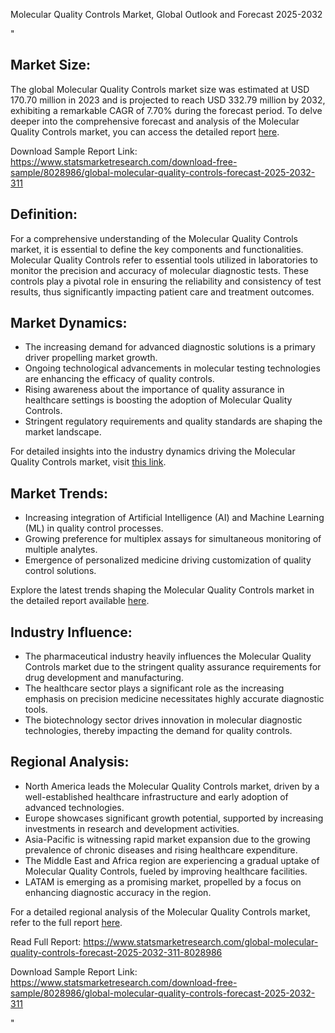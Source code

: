 Molecular Quality Controls Market, Global Outlook and Forecast 2025-2032

"<h2>Market Size:</h2>
<p>The global Molecular Quality Controls market size was estimated at USD 170.70 million in 2023 and is projected to reach USD 332.79 million by 2032, exhibiting a remarkable CAGR of 7.70% during the forecast period. To delve deeper into the comprehensive forecast and analysis of the Molecular Quality Controls market, you can access the detailed report <a href='https://www.statsmarketresearch.com/global-molecular-quality-controls-forecast-2025-2032-311-8028986'>here</a>.</p>
<p>Download Sample Report Link: <a href='https://www.statsmarketresearch.com/download-free-sample/8028986/global-molecular-quality-controls-forecast-2025-2032-311'>https://www.statsmarketresearch.com/download-free-sample/8028986/global-molecular-quality-controls-forecast-2025-2032-311</a></p>

<h2>Definition:</h2>
<p>For a comprehensive understanding of the Molecular Quality Controls market, it is essential to define the key components and functionalities. Molecular Quality Controls refer to essential tools utilized in laboratories to monitor the precision and accuracy of molecular diagnostic tests. These controls play a pivotal role in ensuring the reliability and consistency of test results, thus significantly impacting patient care and treatment outcomes.</p>

<h2>Market Dynamics:</h2>
<ul>
  <li>The increasing demand for advanced diagnostic solutions is a primary driver propelling market growth.</li>
  <li>Ongoing technological advancements in molecular testing technologies are enhancing the efficacy of quality controls.</li>
  <li>Rising awareness about the importance of quality assurance in healthcare settings is boosting the adoption of Molecular Quality Controls.</li>
  <li>Stringent regulatory requirements and quality standards are shaping the market landscape.</li>
</ul>
<p>For detailed insights into the industry dynamics driving the Molecular Quality Controls market, visit <a href='https://www.statsmarketresearch.com/global-molecular-quality-controls-forecast-2025-2032-311-8028986'>this link</a>.</p>

<h2>Market Trends:</h2>
<ul>
  <li>Increasing integration of Artificial Intelligence (AI) and Machine Learning (ML) in quality control processes.</li>
  <li>Growing preference for multiplex assays for simultaneous monitoring of multiple analytes.</li>
  <li>Emergence of personalized medicine driving customization of quality control solutions.</li>
</ul>
<p>Explore the latest trends shaping the Molecular Quality Controls market in the detailed report available <a href='https://www.statsmarketresearch.com/global-molecular-quality-controls-forecast-2025-2032-311-8028986'>here</a>.</p>

<h2>Industry Influence:</h2>
<ul>
  <li>The pharmaceutical industry heavily influences the Molecular Quality Controls market due to the stringent quality assurance requirements for drug development and manufacturing.</li>
  <li>The healthcare sector plays a significant role as the increasing emphasis on precision medicine necessitates highly accurate diagnostic tools.</li>
  <li>The biotechnology sector drives innovation in molecular diagnostic technologies, thereby impacting the demand for quality controls.</li>
</ul>

<h2>Regional Analysis:</h2>
<ul>
  <li>North America leads the Molecular Quality Controls market, driven by a well-established healthcare infrastructure and early adoption of advanced technologies.</li>
  <li>Europe showcases significant growth potential, supported by increasing investments in research and development activities.</li>
  <li>Asia-Pacific is witnessing rapid market expansion due to the growing prevalence of chronic diseases and rising healthcare expenditure.</li>
  <li>The Middle East and Africa region are experiencing a gradual uptake of Molecular Quality Controls, fueled by improving healthcare facilities.</li>
  <li>LATAM is emerging as a promising market, propelled by a focus on enhancing diagnostic accuracy in the region.</li>
</ul>
<p>For a detailed regional analysis of the Molecular Quality Controls market, refer to the full report <a href='https://www.statsmarketresearch.com/global-molecular-quality-controls-forecast-2025-2032-311-8028986'>here</a>.</p>

<p>Read Full Report: <a href='https://www.statsmarketresearch.com/global-molecular-quality-controls-forecast-2025-2032-311-8028986'>https://www.statsmarketresearch.com/global-molecular-quality-controls-forecast-2025-2032-311-8028986</a></p>
<p>Download Sample Report Link: <a href='https://www.statsmarketresearch.com/download-free-sample/8028986/global-molecular-quality-controls-forecast-2025-2032-311'>https://www.statsmarketresearch.com/download-free-sample/8028986/global-molecular-quality-controls-forecast-2025-2032-311</a></p>"
